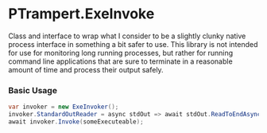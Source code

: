 # PTrampert.ExeInvoke
Class and interface to wrap what I consider to be a slightly clunky native process interface in something a bit safer to use. This library is not intended for use for monitoring long running processes, but rather for running command line applications that are sure to terminate in a reasonable amount of time and process their output safely.

### Basic Usage
```C#
var invoker = new ExeInvoker();
invoker.StandardOutReader = async stdOut => await stdOut.ReadToEndAsync();
await invoker.Invoke(someExecuteable);
```
